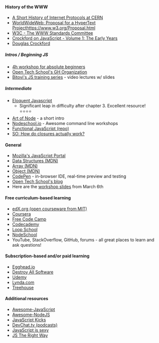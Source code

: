 #### History of the WWW

- [A Short History of Internet Protocols at CERN](http://ben.web.cern.ch/ben/TCPHIST.html)
- [WorldWideWeb: Proposal for a HyperText Project]()https://www.w3.org/Proposal.html
- [W3C - The WWW Standards Committee](https://www.w3.org/)
- [Crockford on JavaScript - Volume 1: The Early Years](https://youtu.be/JxAXlJEmNMg)
- [Douglas Crockford](http://javascript.crockford.com/)


##### Intros / Beginning JS
- [4h workshop for absolute beginners](https://github.com/OpenTechSchool/js-beginners-4h-workshop-1)
- [Open Tech School's GH Organization](https://github.com/OpenTechSchool)
- [Bitovi's JS training series](http://blog.bitovi.com/free-weekly-online-javascript-training/) - video lectures w/ slides


##### Intermediate
- [Eloquent Javascript](http://eloquentjavascript.net/)
    - Significant leap in difficulty after chapter 3. Excellent resource! :star::star::star::star:
- [Art of Node](https://github.com/maxogden/art-of-node) - a short intro
- [Nodeschool.io](http://nodeschool.io/) - Awesome command line workshops
- [Functional JavaScript (repo)](https://github.com/jkup/functional-javascript)
- [SO: How do closures actually work?](http://stackoverflow.com/questions/111102/how-do-javascript-closures-work)


#### General

- [Mozilla's JavaScript Portal](https://developer.mozilla.org/en-US/docs/Web/JavaScript)
- [Data Structures (MDN)](https://developer.mozilla.org/en-US/docs/Web/JavaScript/Data_structures)
- [Array (MDN)](https://developer.mozilla.org/en-US/docs/Web/JavaScript/Reference/Global_Objects/Array#Mutator_methods)
- [Object (MDN)](https://developer.mozilla.org/en-US/docs/Web/JavaScript/Reference/Global_Objects/Object)
- [CodePen](http://codepen.io/) - in-browser IDE, real-time preview and testing
- [Open Tech School's blog](http://blog.opentechschool.org/)
- Here are the [workshop slides](http://slides.com/danielminshew/deck-1#/) from March 6th


#### Free curriculum-based learning

- [edX.org (open courseware from MIT)](https://www.edx.org/)
- [Coursera](https://www.coursera.org/)
- [Free Code Camp](http://www.freecodecamp.com/)
- [Codecademy](https://www.codecademy.com)
- [Loop School](http://school.looprecur.com/)
- [NodeSchool](http://nodeschool.io)
- YouTube, StackOverflow, GitHub, forums - all great places to learn and ask questions!


#### Subscription-based and/or paid learning

- [Egghead.io](https://egghead.io)
- [Destroy All Software](https://www.destroyallsoftware.com/)
- [Udemy](https://www.udemy.com/)
- [Lynda.com](http://www.lynda.com/)
- [Treehouse](https://teamtreehouse.com)


#### Additional resources

- [Awesome-JavaScript](https://github.com/sorrycc/awesome-javascript)
- [Awesome-NodeJS](https://github.com/sindresorhus/awesome-nodejs)
- [JavaScript Kicks](https://javascriptkicks.com/)
- [DevChat.tv (podcasts)](https://devchat.tv)
- [JavaScript is sexy](http://javascriptissexy.com/)
- [JS The Right Way](http://jstherightway.org/)
